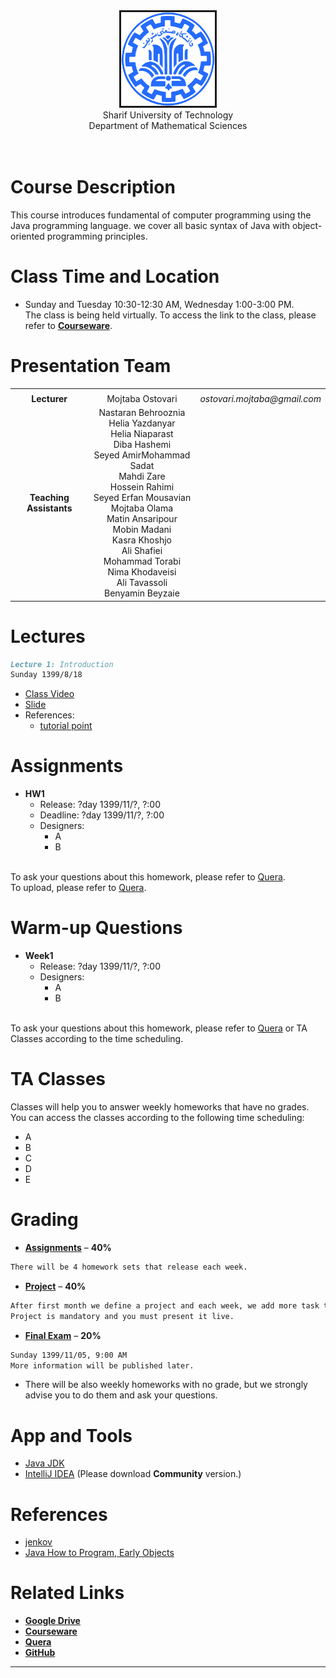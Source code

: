<center><img src=".\Images\SharifUT.png" alt="" border='3' height='150' width='150' /></center>
<center> Sharif University of Technology <br> Department of Mathematical Sciences </center>
<br>
<br>

# Course Description

This course introduces fundamental of computer programming using the Java programming language. we cover all basic syntax of Java with object-oriented programming principles. 


# Class Time and Location
* Sunday and Tuesday 10:30-12:30 AM, Wednesday 1:00-3:00 PM.
<br>The class is being held virtually. To access the link to the class, please refer to [**Courseware**](https://cw.sharif.edu/).

# Presentation Team

<table>
  <tr>
    <td colspan="5"><center><span></span></center></td>
  </tr>
  <tr>
  </tr>
  <tr>
    <td><center><span style="font-weight:bold">Lecturer</span></center></td>
    <td><center> Mojtaba Ostovari </center></td> 
    <td><center> <i>ostovari.mojtaba@gmail.com</i> </center></td> 
  </tr>
  <tr>
  </tr>
  <tr>
    <td><center><span style="font-weight:bold">Teaching Assistants</span></center></td>
    <td>
      <center>
        Nastaran Behrooznia<br>
        Helia Yazdanyar<br>
        Helia Niaparast<br>
        Diba Hashemi<br>
        Seyed AmirMohammad Sadat<br>
        Mahdi Zare<br>
        Hossein Rahimi<br>
        Seyed Erfan Mousavian<br>
        Mojtaba Olama<br>
        Matin Ansaripour<br>
        Mobin Madani<br>
        Kasra Khoshjo<br>
        Ali Shafiei<br>
        Mohammad Torabi<br>
        Nima Khodaveisi<br>
        Ali Tavassoli<br>
        Benyamin Beyzaie
      </center>
    </td>
    <td><center></center></td>
  </tr> 
</table>

<!-- 

<table>
  <tr>
    <td colspan="5"><center><span style="font-weight:bold"></span></center></td>
  </tr>
  <tr>
    <td colspan="5"><center><span style="font-weight:bold">Lecturer</span></center></td>
  </tr>
  <tr>
    <td colspan="2"><img src="" alt="" border='3' height='140' width='140' /></td>
    <td colspan="3"><center><a href="https://nastaraan.github.io/test2/">S O</a><br>description</center></td>
  </tr>
  <tr>
    <td colspan="5"><center><span style="font-weight:bold">Teaching Assistants</span></center></td>
  </tr>
  <tr>
    <td><img src="" alt="" border='3' height='120' width='120' /></td>
    <td><img src="" alt="" border='3' height='120' width='120' /></td>
    <td><img src="" alt="" border='3' height='120' width='120' /></td>
    <td><img src="" alt="" border='3' height='120' width='120' /></td>
  </tr>
  <tr>
  </tr>
   <tr>
    <td><center><a href="">A</a></center></td>
    <td><center><a href="">B</a></center></td>
    <td><center><a href="">C</a></center></td>
    <td><center><a href="">D</a></center></td>
  </tr>
</table>

-->

# Lectures

```markdown
Lecture 1: Introduction 
Sunday 1399/8/18
```
* [Class Video](https://github.io/test2/) 
* [Slide](https://github.io/test2/) 
* References:
  * [tutorial point](https://github.io/test2/)



# Assignments
* **HW1**
  * Release: ?day 1399/11/?, ?:00  
  * Deadline: ?day 1399/11/?, ?:00 
  * Designers: 
    * A
    * B
    
    
<br>To ask your questions about this homework, please refer to [Quera](https://quera.ir/).
<br>To upload, please refer to [Quera](https://quera.ir/).



# Warm-up Questions

* **Week1**
  * Release: ?day 1399/11/?, ?:00  
  * Designers: 
    * A
    * B
  
<br> To ask your questions about this homework, please refer to [Quera](https://quera.ir/) or TA Classes according to the time scheduling.


# TA Classes
Classes will help you to answer weekly homeworks that have no grades. You can access the classes according to the following time scheduling:
* A
* B
* C
* D
* E


# Grading

* [**Assignments**](#assignments) – <b>40%</b>
```markdown
There will be 4 homework sets that release each week.
```
* [**Project**](#project) – <b>40%</b>
```markdown
After first month we define a project and each week, we add more task to it.
Project is mandatory and you must present it live.
```
* [**Final Exam**](#final-exam) – <b>20%</b>
```markdown
Sunday 1399/11/05, 9:00 AM
More information will be published later. 
```

* There will be also weekly homeworks with no grade, but we strongly advise you to do them and ask your questions.


# App and Tools
* <a href="https://jdk.java.net/java-se-ri/15">Java JDK</a>
* <a href="https://www.jetbrains.com/idea/download/">IntelliJ IDEA</a> (Please download <b>Community</b> version.)

# References
* <a href="http://tutorials.jenkov.com/">jenkov</a>
* <a href="https://www.amazon.com/Java-Program-Early-Objects-Deitel/dp/0134743350">Java How to Program, Early Objects</a>



# Related Links

* [**Google Drive**](https://drive.google.com/drive/folders/1WbOBmR6YpQzrEG5tlItcKUJz-t-SSjlt)
* [**Courseware**](https://cw.sharif.edu/)
* [**Quera**](https://quera.ir/)
* [**GitHub**](https://github.com/mojtabaOstovari/BasicPrograming-fall2020)



---
